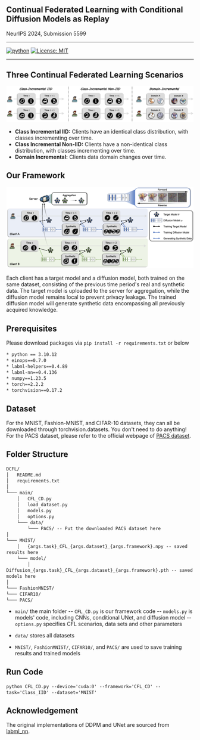 ## Continual Federated Learning with Conditional Diffusion Models as Replay

NeurIPS 2024, Submission 5599

---

[![python](https://img.shields.io/badge/-Python_3.10-306998?logo=python&logoColor=white)](https://www.python.org/downloads/release/python-31012/)
[![License: MIT](https://img.shields.io/badge/License-MIT-yellow.svg)](https://opensource.org/licenses/MIT) 

-----------------------------------------------------------------------------------------------

## Three Continual Federated Learning Scenarios

![overview](Fig/CFL_Scenarios.png)

- **Class Incremental IID:** Clients have an identical class distribution, with classes incrementing over time.
- **Class Incremental Non-IID:** Clients have a non-identical class distribution, with classes incrementing over time.
- **Domain Incremental:** Clients data domain changes over time.

## Our Framework

![overview](Fig/FL_Diffusion.png)

Each client has a target model and a diffusion model, both trained on the same dataset, consisting of the previous time period's real and synthetic data. The target model is uploaded to the server for aggregation, while the diffusion model remains local to prevent privacy leakage. The trained diffusion model will generate synthetic data encompassing all previously acquired knowledge.

## Prerequisites
Please download packages via `pip install -r requirements.txt` or below
```
* python == 3.10.12
* einops==0.7.0
* labml-helpers==0.4.89
* labml-nn==0.4.136
* numpy==1.23.5
* torch==2.2.2
* torchvision==0.17.2
```

## Dataset

For the MNIST, Fashion-MNIST, and CIFAR-10 datasets, they can all be downloaded through torchvision.datasets. You don't need to do anything! 
For the PACS dataset, please refer to the official webpage of [PACS dataset](https://dali-dl.github.io/project_iccv2017.html).

## Folder Structure
```
DCFL/
│   README.md
│   requirements.txt    
│
└─── main/
    │   CFL_CD.py
    │   load_dataset.py
    │   models.py
    │   options.py
    └─── data/
        └─── PACS/ -- Put the downloaded PACS dataset here
│
└─── MNIST/
    │   {args.task}_CFL_{args.dataset}_{args.framework}.npy -- saved results here
    └─── model/
        │   Diffusion_{args.task}_CFL_{args.dataset}_{args.framework}.pth -- saved models here
│
└─── FashionMNIST/
└─── CIFAR10/
└─── PACS/
```

- `main/` the main folder
-- `CFL_CD.py` is our framework code
-- `models.py` is models' code, including CNNs, conditional UNet, and diffusion model
-- `options.py` specifies CFL scenarios, data sets and other parameters

- `data/` stores all datasets

- `MNIST/`, `FashionMNIST/`, `CIFAR10/`, and `PACS/` are used to save training results and trained models

## Run Code
```
python CFL_CD.py --device='cuda:0' --framework='CFL_CD' --task='Class_IID' --dataset='MNIST'
```

## Acknowledgement

The original implementations of DDPM and UNet are sourced from [labml_nn](https://nn.labml.ai/diffusion/ddpm/index.html).




